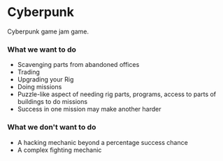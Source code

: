 Cyberpunk
=========

Cyberpunk game jam game.

### What we want to do
* Scavenging parts from abandoned offices
* Trading
* Upgrading your Rig
* Doing missions
* Puzzle-like aspect of needing rig parts, programs, access to parts of buildings to do missions
* Success in one mission may make another harder

### What we don't want to do
* A hacking mechanic beyond a percentage success chance
* A complex fighting mechanic
